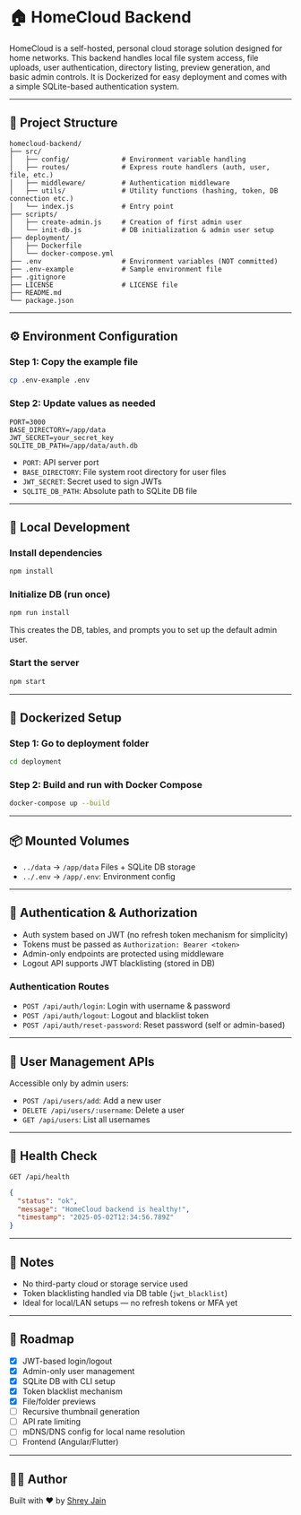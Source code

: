 # 🏠 HomeCloud Backend

HomeCloud is a self-hosted, personal cloud storage solution designed for home networks. This backend handles local file system access, file uploads, user authentication, directory listing, preview generation, and basic admin controls. It is Dockerized for easy deployment and comes with a simple SQLite-based authentication system.

---

## 📁 Project Structure

```
homecloud-backend/
├── src/
│   ├── config/             # Environment variable handling
│   ├── routes/             # Express route handlers (auth, user, file, etc.)
│   ├── middleware/         # Authentication middleware
│   ├── utils/              # Utility functions (hashing, token, DB connection etc.)
│   └── index.js            # Entry point
├── scripts/
│   ├── create-admin.js     # Creation of first admin user
│   └── init-db.js          # DB initialization & admin user setup
├── deployment/
│   ├── Dockerfile
│   └── docker-compose.yml
├── .env                    # Environment variables (NOT committed)
├── .env-example            # Sample environment file
├── .gitignore
├── LICENSE                 # LICENSE file
├── README.md
└── package.json
```

---

## ⚙️ Environment Configuration

### Step 1: Copy the example file

```bash
cp .env-example .env
```

### Step 2: Update values as needed

```env
PORT=3000
BASE_DIRECTORY=/app/data
JWT_SECRET=your_secret_key
SQLITE_DB_PATH=/app/data/auth.db
```

- `PORT`: API server port
- `BASE_DIRECTORY`: File system root directory for user files
- `JWT_SECRET`: Secret used to sign JWTs
- `SQLITE_DB_PATH`: Absolute path to SQLite DB file

---

## 🚀 Local Development

### Install dependencies

```bash
npm install
```

### Initialize DB (run once)

```bash
npm run install
```

This creates the DB, tables, and prompts you to set up the default admin user.

### Start the server

```bash
npm start
```

---

## 🐳 Dockerized Setup

### Step 1: Go to deployment folder

```bash
cd deployment
```

### Step 2: Build and run with Docker Compose

```bash
docker-compose up --build
```

---

## 📦 Mounted Volumes

- `../data` → `/app/data` Files + SQLite DB storage
- `../.env` → `/app/.env`: Environment config

---

## 🔐 Authentication & Authorization

- Auth system based on JWT (no refresh token mechanism for simplicity)
- Tokens must be passed as `Authorization: Bearer <token>`
- Admin-only endpoints are protected using middleware
- Logout API supports JWT blacklisting (stored in DB)

### Authentication Routes

- `POST /api/auth/login`: Login with username & password
- `POST /api/auth/logout`: Logout and blacklist token
- `POST /api/auth/reset-password`: Reset password (self or admin-based)

---

## 👥 User Management APIs

Accessible only by admin users:

- `POST /api/users/add`: Add a new user
- `DELETE /api/users/:username`: Delete a user
- `GET /api/users`: List all usernames

---

## 🧪 Health Check

```
GET /api/health
```

```json
{
  "status": "ok",
  "message": "HomeCloud backend is healthy!",
  "timestamp": "2025-05-02T12:34:56.789Z"
}
```

---

## 🛑 Notes

- No third-party cloud or storage service used
- Token blacklisting handled via DB table (`jwt_blacklist`)
- Ideal for local/LAN setups — no refresh tokens or MFA yet

---

## 📌 Roadmap

- [x] JWT-based login/logout
- [x] Admin-only user management
- [x] SQLite DB with CLI setup
- [x] Token blacklist mechanism
- [x] File/folder previews
- [ ] Recursive thumbnail generation
- [ ] API rate limiting
- [ ] mDNS/DNS config for local name resolution
- [ ] Frontend (Angular/Flutter)

---

## 🧑‍💻 Author

Built with ❤️ by [Shrey Jain](https://github.com/er-shrey)
